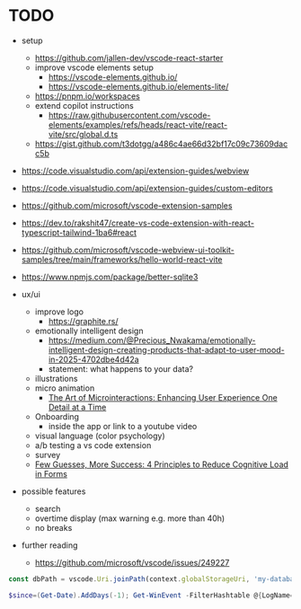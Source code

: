 # TODO

- setup
  - <https://github.com/jallen-dev/vscode-react-starter>
  - improve vscode elements setup
    - <https://vscode-elements.github.io/>
    - <https://vscode-elements.github.io/elements-lite/>
  - <https://pnpm.io/workspaces>
  - extend copilot instructions
    - <https://raw.githubusercontent.com/vscode-elements/examples/refs/heads/react-vite/react-vite/src/global.d.ts>
  - <https://gist.github.com/t3dotgg/a486c4ae66d32bf17c09c73609dacc5b>

- <https://code.visualstudio.com/api/extension-guides/webview>
- <https://code.visualstudio.com/api/extension-guides/custom-editors>
- <https://github.com/microsoft/vscode-extension-samples>
- <https://dev.to/rakshit47/create-vs-code-extension-with-react-typescript-tailwind-1ba6#react>
- <https://github.com/microsoft/vscode-webview-ui-toolkit-samples/tree/main/frameworks/hello-world-react-vite>
- <https://www.npmjs.com/package/better-sqlite3>
- ux/ui
  - improve logo
    - <https://graphite.rs/>
  - emotionally intelligent design
    - <https://medium.com/@Precious_Nwakama/emotionally-intelligent-design-creating-products-that-adapt-to-user-mood-in-2025-4702dbe4d42a>
    - statement: what happens to your data?
  - illustrations
  - micro animation
    - [The Art of Microinteractions: Enhancing User Experience One Detail at a Time](https://artversion.com/blog/the-art-of-microinteractions-enhancing-user-experience-one-detail-at-a-time/)
  - Onboarding
    - inside the app or link to a youtube video
  - visual language (color psychology)
  - a/b testing a vs code extension
  - survey
  - [Few Guesses, More Success: 4 Principles to Reduce Cognitive Load in Forms](https://www.nngroup.com/articles/4-principles-reduce-cognitive-load/)

- possible features
  - search
  - overtime display (max warning e.g. more than 40h)
  - no breaks
- further reading
  - <https://github.com/microsoft/vscode/issues/249227>

```ts
const dbPath = vscode.Uri.joinPath(context.globalStorageUri, 'my-database.sqlite');
```

```PowerShell
$since=(Get-Date).AddDays(-1); Get-WinEvent -FilterHashtable @{LogName='System';Id=6005,6006,6008,1074,42,1;StartTime='2025-08-06T00:00:00'} | ConvertTo-Json
```
